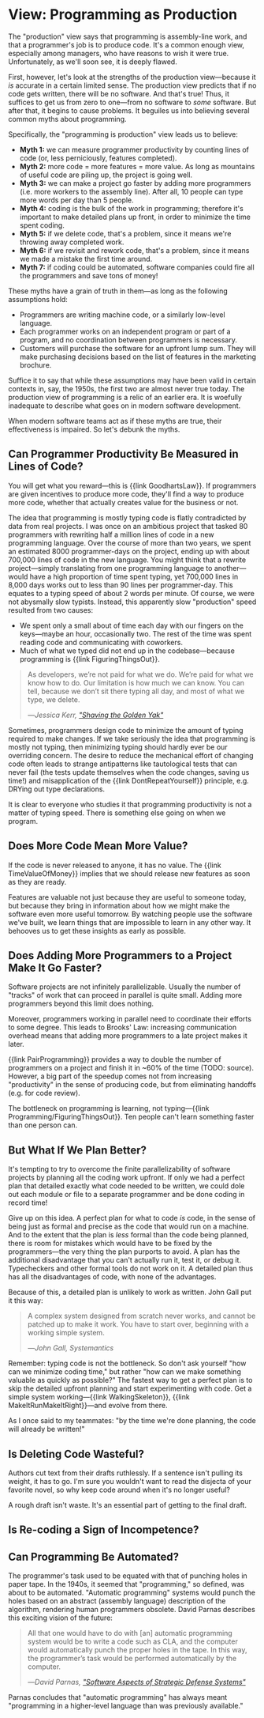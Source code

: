 # View: Programming as Production

The "production" view says that programming is assembly-line work, and that a programmer's job is to produce code. It's a common enough view, especially among managers, who have reasons to wish it were true. Unfortunately, as we'll soon see, it is deeply flawed.

<!--
- The "More" frame: no code means no software, some code means some software. So more code must mean more software.
-->

First, however, let's look at the strengths of the production view—because it *is* accurate in a certain limited sense. The production view predicts that if no code gets written, there will be no software. And that's true! Thus, it suffices to get us from zero to one—from no software to *some* software. But after that, it begins to cause problems. It beguiles us into believing several common myths about programming.

Specifically, the "programming is production" view leads us to believe:

- **Myth 1:** we can measure programmer productivity by counting lines of code (or, less perniciously, features completed).
- **Myth 2:** more code = more features = more value. As long as mountains of useful code are piling up, the project is going well.
- **Myth 3:** we can make a project go faster by adding more programmers (i.e. more workers to the assembly line). After all, 10 people can type more words per day than 5 people.
- **Myth 4:** coding is the bulk of the work in programming; therefore it's important to make detailed plans up front, in order to minimize the time spent coding.
- **Myth 5:** if we delete code, that's a problem, since it means we're throwing away completed work.
- **Myth 6:** if we revisit and rework code, that's a problem, since it means we made a mistake the first time around.
- **Myth 7:** if coding could be automated, software companies could fire all the programmers and save tons of money!

These myths have a grain of truth in them—as long as the following assumptions hold:

- Programmers are writing machine code, or a similarly low-level language.
- Each programmer works on an independent program or part of a program, and no coordination between programmers is necessary.
- Customers will purchase the software for an upfront lump sum. They will make purchasing decisions based on the list of features in the marketing brochure.

Suffice it to say that while these assumptions may have been valid in certain contexts in, say, the 1950s, the first two are almost never true today. The production view of programming is a relic of an earlier era. It is woefully inadequate to describe what goes on in modern software development.

When modern software teams act as if these myths are true, their effectiveness is impaired. So let's debunk the myths.

## Can Programmer Productivity Be Measured in Lines of Code?

You will get what you reward—this is {{link GoodhartsLaw}}. If programmers are given incentives to produce more code, they'll find a way to produce more code, whether that actually creates value for the business or not.

The idea that programming is mostly typing code is flatly contradicted by data from real projects. I was once on an ambitious project that tasked 80 programmers with rewriting half a million lines of code in a new programming language. Over the course of more than two years, we spent an estimated 8000 programmer-days on the project, ending up with about 700,000 lines of code in the new language. You might think that a rewrite project—simply translating from one programming language to another—would have a high proportion of time spent typing, yet 700,000 lines in 8,000 days works out to less than 90 lines per programmer-day. This equates to a typing speed of about 2 words per minute. Of course, we were not abysmally slow typists. Instead, this apparently slow "production" speed resulted from two causes:

- We spent only a small about of time each day with our fingers on the keys—maybe an hour, occasionally two. The rest of the time was spent reading code and communicating with coworkers.
- Much of what we typed did not end up in the codebase—because programming is {{link FiguringThingsOut}}.

> As developers, we’re not paid for what we do. We’re paid for what we know how to do. Our limitation is how much we can know. You can tell, because we don’t sit there typing all day, and most of what we type, we delete.
>
> —<cite>Jessica Kerr, ["Shaving the Golden Yak"](https://www.youtube.com/watch?v=10Foa_lulK4&t=1213s)</cite>

Sometimes, programmers design code to minimize the amount of typing required to make changes. If we take seriously the idea that programming is mostly not typing, then minimizing typing
should hardly ever be our overriding concern. The desire to reduce the mechanical effort of changing code often leads to strange antipatterns like tautological tests that can never fail
(the tests update themselves when the code changes, saving us time!) and misapplication of the {{link DontRepeatYourself}} principle, e.g. DRYing out type declarations.

It is clear to everyone who studies it that programming productivity is not a matter of typing speed. There is something else going on when we program.

## Does More Code Mean More Value?

If the code is never released to anyone, it has no value. The {{link TimeValueOfMoney}} implies that we should release new features as soon as they are ready.

Features are valuable not just because they are useful to someone today, but because they bring in information about how we might make the software even more useful tomorrow. By watching people use the software we've built, we learn things that are impossible to learn in any other way. It behooves us to get these insights as early as possible.

## Does Adding More Programmers to a Project Make It Go Faster?

Software projects are not infinitely parallelizable. Usually the number of "tracks" of work that can proceed in parallel is quite small. Adding more programmers beyond this limit does nothing.

Moreover, programmers working in parallel need to coordinate their efforts to some degree. This leads to Brooks' Law: increasing communication overhead means that adding more programmers to a late project makes it later.

{{link PairProgramming}} provides a way to double the number of programmers on a project and finish it in ~60% of the time (TODO: source). However, a big part of the speedup comes not from increasing "productivity" in the sense of producing code, but from eliminating handoffs (e.g. for code review).

The bottleneck on programming is learning, not typing—{{link Programming/FiguringThingsOut}}. Ten people can't learn something faster than one person can.

## But What If We Plan Better?

It's tempting to try to overcome the finite parallelizability of software projects by planning all the coding work upfront. If only we had a perfect plan that detailed exactly what code needed to be written, we could dole out each module or file to a separate programmer and be done coding in record time!

Give up on this idea. A perfect plan for what to code _is_ code, in the sense of being just as formal and precise as the code that would run on a machine. And to the extent that the plan is _less_ formal than the code being planned, there is room for mistakes which would have to be fixed by the programmers—the very thing the plan purports to avoid. A plan has the additional disadvantage that you can't actually run it, test it, or debug it. Typecheckers and other formal tools do not work on it. A detailed plan thus has all the disadvantages of code, with none of the advantages.

Because of this, a detailed plan is unlikely to work as written. John Gall put it this way:

> A complex system designed from scratch never works, and cannot be patched up to make it work. You have to start over, beginning with a working simple system.
>
> —<cite>John Gall, _Systemantics_</cite>

Remember: typing code is not the bottleneck. So don't ask yourself "how can we minimize coding time," but rather "how can we make something valuable as quickly as possible?" The fastest way to get a perfect plan is to skip the detailed upfront planning and start experimenting with code. Get a simple system working—{{link WalkingSkeleton}}, {{link MakeItRunMakeItRight}}—and evolve from there.

As I once said to my teammates: "by the time we're done planning, the code will already be written!"

## Is Deleting Code Wasteful?

Authors cut text from their drafts ruthlessly. If a sentence isn't pulling its weight, it has to go. I'm sure you wouldn't want to read the disjecta of your favorite novel, so why keep code around when it's no longer useful?

A rough draft isn't waste. It's an essential part of getting to the final draft.

## Is Re-coding a Sign of Incompetence?

## Can Programming Be Automated?

The programmer's task used to be equated with that of punching holes in paper tape. In the 1940s, it seemed that "programming," so defined, was about to be automated. "Automatic programming" systems would punch the holes based on an abstract (assembly language) description of the algorithm, rendering human programmers obsolete. David Parnas describes this exciting vision of the future:

> All that one would have to do with [an] automatic programming system would be to write a code such as CLA, and the computer would automatically punch the proper holes in the tape. In this way, the programmer’s task would be performed automatically by the computer.
>
> —<cite>David Parnas, ["Software Aspects of Strategic Defense Systems"](https://web.stanford.edu/class/cs99r/readings/parnas1.pdf)</cite>

Parnas concludes that "automatic programming" has always meant "programming in a higher-level language than was previously available."

<!--

Common as the production view is, it doesn't account for a bunch of observations about programming.



If we see programming as producing code, then {{link TestDrivenDevelopment}} makes no sense. Writing automated tests in addition to production code means you have to write approximately twice as many lines to produce a given feature. GeePaw Hill calls this mistaken view the [lump of coding fallacy](https://www.geepawhill.org/2018/04/14/tdd-the-lump-of-coding-fallacy/).

View programming as producing features, and TDD starts to make more sense. Feature production is a more enlightened view of programming than code production (by which I mean, it helps us make better predictions) but it still has flaws—see {{link Programming/Repair}} for the counterpoint.

-->
